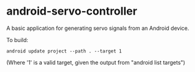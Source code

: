 # android-servo-controller
A basic application for generating servo signals from an Android device.

To build:

    android update project --path . --target 1

(Where '1' is a valid target, given the output from "android list targets")

